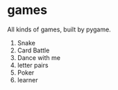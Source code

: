 # games

All kinds of games, built by pygame.

1. Snake 
2. Card Battle
3. Dance with me
4. letter pairs
5. Poker
6. learner